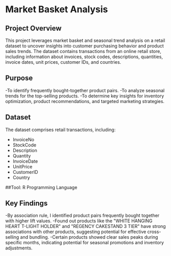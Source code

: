 # Market Basket Analysis
## Project Overview
This project leverages market basket and seasonal trend analysis on a retail dataset to uncover insights into customer purchasing behavior and product sales trends. 
The dataset contains transactions from an online retail store, including information about invoices, stock codes, descriptions, quantities, invoice dates, unit prices, customer IDs, and countries.

## Purpose
-To identify frequently bought-together product pairs.
-To analyze seasonal trends for the top-selling products.
-To determine key insights for inventory optimization, product recommendations, and targeted marketing strategies.

## Dataset
The dataset comprises retail transactions, including:

* InvoiceNo
* StockCode
* Description
* Quantity
* InvoiceDate
* UnitPrice
* CustomerID
* Country

##Tool: 
R Programming Language

## Key Findings
-By association rule, I identified product pairs frequently bought together with higher lift values.
-Found out products like the "WHITE HANGING HEART T-LIGHT HOLDER" and "REGENCY CAKESTAND 3 TIER" have strong associations with other products, suggesting potential for effective cross-selling and bundling.
-Certain products showed clear sales peaks during specific months, indicating potential for seasonal promotions and inventory adjustments.
